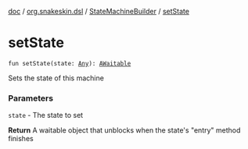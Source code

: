 [doc](../../index.md) / [org.snakeskin.dsl](../index.md) / [StateMachineBuilder](index.md) / [setState](./set-state.md)

# setState

`fun setState(state: `[`Any`](https://kotlinlang.org/api/latest/jvm/stdlib/kotlin/-any/index.html)`): `[`AWaitable`](../../org.snakeskin.ability/-a-waitable/index.md)

Sets the state of this machine

### Parameters

`state` - The state to set

**Return**
A waitable object that unblocks when the state's "entry" method finishes


